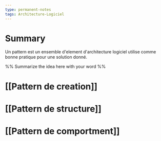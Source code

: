 ```yaml
---
type: permanent-notes
tags: Architecture-Logiciel
---
```


# Summary 

Un pattern est un ensemble d'element d'architecture logiciel utilise comme bonne pratique pour une solution donné.

%%
Summarize the idea here with your word
%%

# [[Pattern de creation]]

# [[Pattern de structure]]

# [[Pattern de comportment]]



